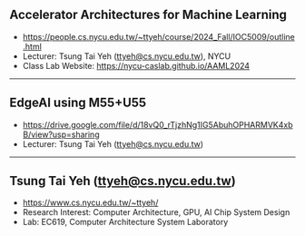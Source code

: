 ## Accelerator Architectures for Machine Learning
* https://people.cs.nycu.edu.tw/~ttyeh/course/2024_Fall/IOC5009/outline.html 
* Lecturer: Tsung Tai Yeh (ttyeh@cs.nycu.edu.tw), NYCU
* Class Lab Website: https://nycu-caslab.github.io/AAML2024 

---
## EdgeAI using M55+U55 
* https://drive.google.com/file/d/18vQ0_rTjzhNg1IG5AbuhOPHARMVK4xbB/view?usp=sharing
* Lecturer: Tsung Tai Yeh (ttyeh@cs.nycu.edu.tw)


---

## Tsung Tai Yeh (ttyeh@cs.nycu.edu.tw)
* https://www.cs.nycu.edu.tw/~ttyeh/
* Research Interest: Computer Architecture, GPU, AI Chip System Design
* Lab: EC619, Computer Architecture System Laboratory
 
  
